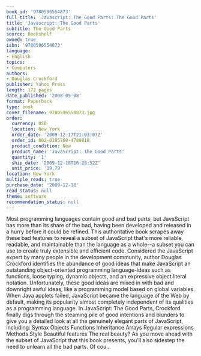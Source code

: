 ```yaml
---
book_id: '9780596554873'
full_title: 'Javascript: The Good Parts: The Good Parts'
title: 'Javascript: The Good Parts'
subtitle: The Good Parts
source: Bookshelf
owned: true
isbn: '9780596554873'
language:
- English
topics:
- Computers
authors:
- Douglas Crockford
publisher: Yahoo Press
length: 172 pages
date_published: '2008-05-08'
format: Paperback
type: book
cover_filename: 9780596554873.jpg
order:
  currency: USD
  location: New York
  order_date: '2009-12-17T21:03:07Z'
  order_id: 002-0185769-4789818
  product_condition: New
  product_name: 'JavaScript: The Good Parts'
  quantity: '1'
  ship_date: '2009-12-18T16:28:52Z'
  unit_price: '19.79'
location: New York
multiple_reads: true
purchase_date: '2009-12-18'
read_status: null
theme: software
recommendation_status: null
---
```

Most programming languages contain good and bad parts, but JavaScript has more than its share of the bad, having been developed and released in a hurry before it could be refined. This authoritative book scrapes away these bad features to reveal a subset of JavaScript that's more reliable, readable, and maintainable than the language as a whole--a subset you can use to create truly extensible and efficient code.
Considered the JavaScript expert by many people in the development community, author Douglas Crockford identifies the abundance of good ideas that make JavaScript an outstanding object-oriented programming language-ideas such as functions, loose typing, dynamic objects, and an expressive object literal notation. Unfortunately, these good ideas are mixed in with bad and downright awful ideas, like a programming model based on global variables.
When Java applets failed, JavaScript became the language of the Web by default, making its popularity almost completely independent of its qualities as a programming language. In JavaScript: The Good Parts, Crockford finally digs through the steaming pile of good intentions and blunders to give you a detailed look at all the genuinely elegant parts of JavaScript, including:
Syntax
Objects
Functions
Inheritance
Arrays
Regular expressions
Methods
Style
Beautiful features
The real beauty? As you move ahead with the subset of JavaScript that this book presents, you'll also sidestep the need to unlearn all the bad parts. Of cou...

